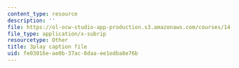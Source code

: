 ```yaml
---
content_type: resource
description: ''
file: https://ol-ocw-studio-app-production.s3.amazonaws.com/courses/14-13-psychology-and-economics-spring-2020/fe03016eae0b37ac8daaee1edba8e76b_Re2lkF0vgQw.srt
file_type: application/x-subrip
resourcetype: Other
title: 3play caption file
uid: fe03016e-ae0b-37ac-8daa-ee1edba8e76b
---
```

